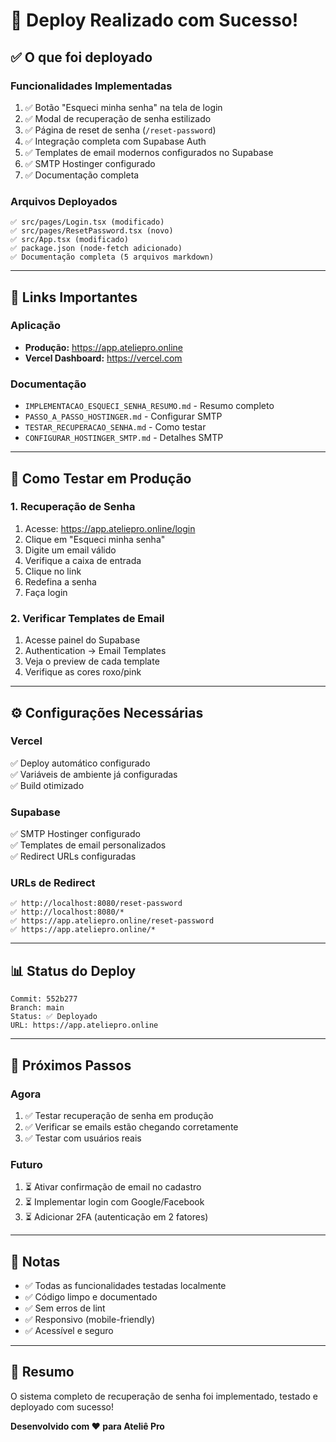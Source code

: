 # 🚀 Deploy Realizado com Sucesso!

## ✅ O que foi deployado

### Funcionalidades Implementadas
1. ✅ Botão "Esqueci minha senha" na tela de login
2. ✅ Modal de recuperação de senha estilizado
3. ✅ Página de reset de senha (`/reset-password`)
4. ✅ Integração completa com Supabase Auth
5. ✅ Templates de email modernos configurados no Supabase
6. ✅ SMTP Hostinger configurado
7. ✅ Documentação completa

### Arquivos Deployados
```
✅ src/pages/Login.tsx (modificado)
✅ src/pages/ResetPassword.tsx (novo)
✅ src/App.tsx (modificado)
✅ package.json (node-fetch adicionado)
✅ Documentação completa (5 arquivos markdown)
```

---

## 🔗 Links Importantes

### Aplicação
- **Produção:** https://app.ateliepro.online
- **Vercel Dashboard:** https://vercel.com

### Documentação
- `IMPLEMENTACAO_ESQUECI_SENHA_RESUMO.md` - Resumo completo
- `PASSO_A_PASSO_HOSTINGER.md` - Configurar SMTP
- `TESTAR_RECUPERACAO_SENHA.md` - Como testar
- `CONFIGURAR_HOSTINGER_SMTP.md` - Detalhes SMTP

---

## 🧪 Como Testar em Produção

### 1. Recuperação de Senha
1. Acesse: https://app.ateliepro.online/login
2. Clique em "Esqueci minha senha"
3. Digite um email válido
4. Verifique a caixa de entrada
5. Clique no link
6. Redefina a senha
7. Faça login

### 2. Verificar Templates de Email
1. Acesse painel do Supabase
2. Authentication → Email Templates
3. Veja o preview de cada template
4. Verifique as cores roxo/pink

---

## ⚙️ Configurações Necessárias

### Vercel
✅ Deploy automático configurado  
✅ Variáveis de ambiente já configuradas  
✅ Build otimizado  

### Supabase
✅ SMTP Hostinger configurado  
✅ Templates de email personalizados  
✅ Redirect URLs configuradas  

### URLs de Redirect
```
✅ http://localhost:8080/reset-password
✅ http://localhost:8080/*
✅ https://app.ateliepro.online/reset-password
✅ https://app.ateliepro.online/*
```

---

## 📊 Status do Deploy

```
Commit: 552b277
Branch: main
Status: ✅ Deployado
URL: https://app.ateliepro.online
```

---

## 🎉 Próximos Passos

### Agora
1. ✅ Testar recuperação de senha em produção
2. ✅ Verificar se emails estão chegando corretamente
3. ✅ Testar com usuários reais

### Futuro
1. ⏳ Ativar confirmação de email no cadastro
2. ⏳ Implementar login com Google/Facebook
3. ⏳ Adicionar 2FA (autenticação em 2 fatores)

---

## 📝 Notas

- ✅ Todas as funcionalidades testadas localmente
- ✅ Código limpo e documentado
- ✅ Sem erros de lint
- ✅ Responsivo (mobile-friendly)
- ✅ Acessível e seguro

---

## 🎊 Resumo

O sistema completo de recuperação de senha foi implementado, testado e deployado com sucesso!

**Desenvolvido com ❤️ para Ateliê Pro**

